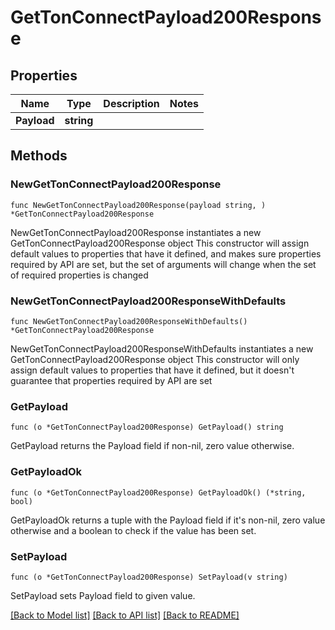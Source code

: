 # GetTonConnectPayload200Response

## Properties

Name | Type | Description | Notes
------------ | ------------- | ------------- | -------------
**Payload** | **string** |  | 

## Methods

### NewGetTonConnectPayload200Response

`func NewGetTonConnectPayload200Response(payload string, ) *GetTonConnectPayload200Response`

NewGetTonConnectPayload200Response instantiates a new GetTonConnectPayload200Response object
This constructor will assign default values to properties that have it defined,
and makes sure properties required by API are set, but the set of arguments
will change when the set of required properties is changed

### NewGetTonConnectPayload200ResponseWithDefaults

`func NewGetTonConnectPayload200ResponseWithDefaults() *GetTonConnectPayload200Response`

NewGetTonConnectPayload200ResponseWithDefaults instantiates a new GetTonConnectPayload200Response object
This constructor will only assign default values to properties that have it defined,
but it doesn't guarantee that properties required by API are set

### GetPayload

`func (o *GetTonConnectPayload200Response) GetPayload() string`

GetPayload returns the Payload field if non-nil, zero value otherwise.

### GetPayloadOk

`func (o *GetTonConnectPayload200Response) GetPayloadOk() (*string, bool)`

GetPayloadOk returns a tuple with the Payload field if it's non-nil, zero value otherwise
and a boolean to check if the value has been set.

### SetPayload

`func (o *GetTonConnectPayload200Response) SetPayload(v string)`

SetPayload sets Payload field to given value.



[[Back to Model list]](../README.md#documentation-for-models) [[Back to API list]](../README.md#documentation-for-api-endpoints) [[Back to README]](../README.md)


